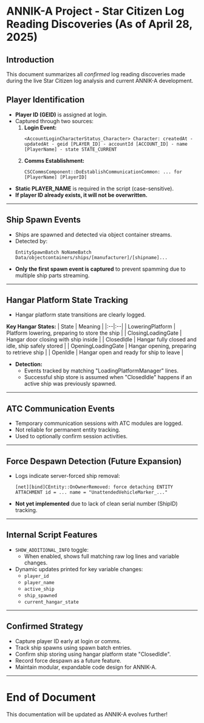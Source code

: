 # ANNIK-A Project - Star Citizen Log Reading Discoveries (As of April 28, 2025)

## Introduction
This document summarizes all *confirmed* log reading discoveries made during the live Star Citizen log analysis and current ANNIK-A development.

## Player Identification
- **Player ID (GEID)** is assigned at login.
- Captured through two sources:
  1. **Login Event:**
     ```
     <AccountLoginCharacterStatus_Character> Character: createdAt - updatedAt - geid [PLAYER_ID] - accountId [ACCOUNT_ID] - name [PlayerName] - state STATE_CURRENT
     ```
  2. **Comms Establishment:**
     ```
     CSCCommsComponent::DoEstablishCommunicationCommon: ... for [PlayerName] [PlayerID]
     ```
- **Static PLAYER_NAME** is required in the script (case-sensitive).
- **If player ID already exists, it will not be overwritten.**

---

## Ship Spawn Events
- Ships are spawned and detected via object container streams.
- Detected by:
  ```
  EntitySpawnBatch NoNameBatch Data/objectcontainers/ships/[manufacturer]/[shipname]...
  ```
- **Only the first spawn event is captured** to prevent spamming due to multiple ship parts streaming.

---

## Hangar Platform State Tracking
- Hangar platform state transitions are clearly logged.

**Key Hangar States:**
| State | Meaning |
|:--|:--|
| LoweringPlatform | Platform lowering, preparing to store the ship |
| ClosingLoadingGate | Hangar door closing with ship inside |
| ClosedIdle | Hangar fully closed and idle, ship safely stored |
| OpeningLoadingGate | Hangar opening, preparing to retrieve ship |
| OpenIdle | Hangar open and ready for ship to leave |

- **Detection:**
  - Events tracked by matching "LoadingPlatformManager" lines.
  - Successful ship store is assumed when "ClosedIdle" happens if an active ship was previously spawned.

---

## ATC Communication Events
- Temporary communication sessions with ATC modules are logged.
- Not reliable for permanent entity tracking.
- Used to optionally confirm session activities.

---

## Force Despawn Detection (Future Expansion)
- Logs indicate server-forced ship removal:
  ```
  [net][bind]CEntity::OnOwnerRemoved: force detaching ENTITY ATTACHMENT id = ... name = "UnattendedVehicleMarker_..."
  ```
- **Not yet implemented** due to lack of clean serial number (ShipID) tracking.

---

## Internal Script Features
- `SHOW_ADDITIONAL_INFO` toggle:
  - When enabled, shows full matching raw log lines and variable changes.
- Dynamic updates printed for key variable changes:
  - `player_id`
  - `player_name`
  - `active_ship`
  - `ship_spawned`
  - `current_hangar_state`

---

## Confirmed Strategy
- Capture player ID early at login or comms.
- Track ship spawns using spawn batch entries.
- Confirm ship storing using hangar platform state "ClosedIdle".
- Record force despawn as a future feature.
- Maintain modular, expandable code design for ANNIK-A.

---

# End of Document

This documentation will be updated as ANNIK-A evolves further!